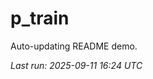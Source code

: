 # p_train

Auto-updating README demo.

<!--START_SECTION:status-->
_Last run: 2025-09-11 16:24 UTC_
<!--END_SECTION:status-->
































































































































































































































































































































































































































































































































